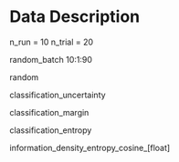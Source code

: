 # Data Description


n_run = 10
n_trial = 20

random_batch
10:1:90

random

classification_uncertainty

classification_margin

classification_entropy

information_density_entropy_cosine_[float]
